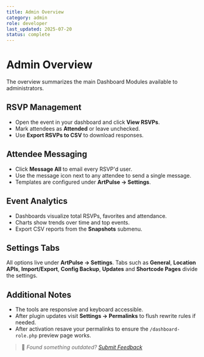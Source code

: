 ```yaml
---
title: Admin Overview
category: admin
role: developer
last_updated: 2025-07-20
status: complete
---
```


# Admin Overview

The overview summarizes the main Dashboard Modules available to administrators.

## RSVP Management
- Open the event in your dashboard and click **View RSVPs**.
- Mark attendees as **Attended** or leave unchecked.
- Use **Export RSVPs to CSV** to download responses.

## Attendee Messaging
- Click **Message All** to email every RSVP'd user.
- Use the message icon next to any attendee to send a single message.
- Templates are configured under **ArtPulse → Settings**.

## Event Analytics
- Dashboards visualize total RSVPs, favorites and attendance.
- Charts show trends over time and top events.
- Export CSV reports from the **Snapshots** submenu.

## Settings Tabs
All options live under **ArtPulse → Settings**. Tabs such as **General**, **Location APIs**, **Import/Export**, **Config Backup**, **Updates** and **Shortcode Pages** divide the settings.


## Additional Notes
- The tools are responsive and keyboard accessible.
- After plugin updates visit **Settings → Permalinks** to flush rewrite rules if needed.
- After activation resave your permalinks to ensure the `/dashboard-role.php` preview page works.

> 💬 *Found something outdated? [Submit Feedback](../feedback.md)*
